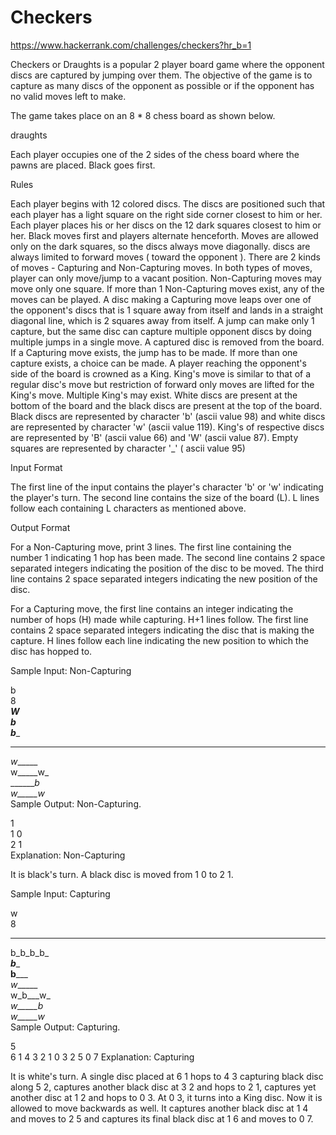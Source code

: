 # Checkers

https://www.hackerrank.com/challenges/checkers?hr_b=1       

Checkers or Draughts is a popular 2 player board game where the opponent discs are captured by jumping over them. The objective of the game is to capture as many discs of the opponent as possible or if the opponent has no valid moves left to make.

The game takes place on an 8 * 8 chess board as shown below.

draughts

Each player occupies one of the 2 sides of the chess board where the pawns are placed. Black goes first.

Rules

Each player begins with 12 colored discs.
The discs are positioned such that each player has a light square on the right side corner closest to him or her.
Each player places his or her discs on the 12 dark squares closest to him or her.
Black moves first and players alternate henceforth.
Moves are allowed only on the dark squares, so the discs always move diagonally. discs are always limited to forward moves ( toward the opponent ).
There are 2 kinds of moves - Capturing and Non-Capturing moves. In both types of moves, player can only move/jump to a vacant position.
Non-Capturing moves may move only one square.
If more than 1 Non-Capturing moves exist, any of the moves can be played.
A disc making a Capturing move leaps over one of the opponent's discs that is 1 square away from itself and lands in a straight diagonal line, which is 2 squares away from itself. A jump can make only 1 capture, but the same disc can capture multiple opponent discs by doing multiple jumps in a single move.
A captured disc is removed from the board.
If a Capturing move exists, the jump has to be made. If more than one capture exists, a choice can be made.
A player reaching the opponent's side of the board is crowned as a King. King's move is similar to that of a regular disc's move but restriction of forward only moves are lifted for the King's move. Multiple King's may exist.
White discs are present at the bottom of the board and the black discs are present at the top of the board.
Black discs are represented by character 'b' (ascii value 98) and white discs are represented by character 'w' (ascii value 119). King's of respective discs are represented by 'B' (ascii value 66) and 'W' (ascii value 87). Empty squares are represented by character '_' ( ascii value 95)

Input Format

The first line of the input contains the player's character 'b' or 'w' indicating the player's turn. 
The second line contains the size of the board (L). 
L lines follow each containing L characters as mentioned above.

Output Format

For a Non-Capturing move, print 3 lines. 
The first line containing the number 1 indicating 1 hop has been made. 
The second line contains 2 space separated integers indicating the position of the disc to be moved. 
The third line contains 2 space separated integers indicating the new position of the disc.

For a Capturing move, 
the first line contains an integer indicating the number of hops (H) made while capturing. H+1 lines follow. 
The first line contains 2 space separated integers indicating the disc that is making the capture. 
H lines follow each line indicating the new position to which the disc has hopped to.

Sample Input: Non-Capturing

b   
8     
_______W   
b_______   
___b____   
________   
_w______   
w_____w_   
_______b   
w_____w_   
   Sample Output: Non-Capturing.  

1   
1 0   
2 1   
Explanation: Non-Capturing

It is black's turn. A black disc is moved from 1 0 to 2 1.

Sample Input: Capturing

w   
8    
________   
b_b_b_b_   
___b____   
__b_____   
_w______   
w_b___w_   
_w_____b   
w_____w_   
   Sample Output: Capturing.  

5  
6 1
4 3
2 1
0 3
2 5
0 7
Explanation: Capturing

It is white's turn. A single disc placed at 6 1 hops to 4 3 capturing black disc along 5 2, captures another black disc at 3 2 and hops to 2 1, captures yet another disc at 1 2 and hops to 0 3. At 0 3, it turns into a King disc. Now it is allowed to move backwards as well. It captures another black disc at 1 4 and moves to 2 5 and captures its final black disc at 1 6 and moves to 0 7.
